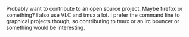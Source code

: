 Probably want to contribute to an open source project. Maybe firefox or something? I also use VLC and tmux a lot. I prefer the command line to graphical projects though, so contributing to tmux or an irc bouncer or something would be interesting. 
